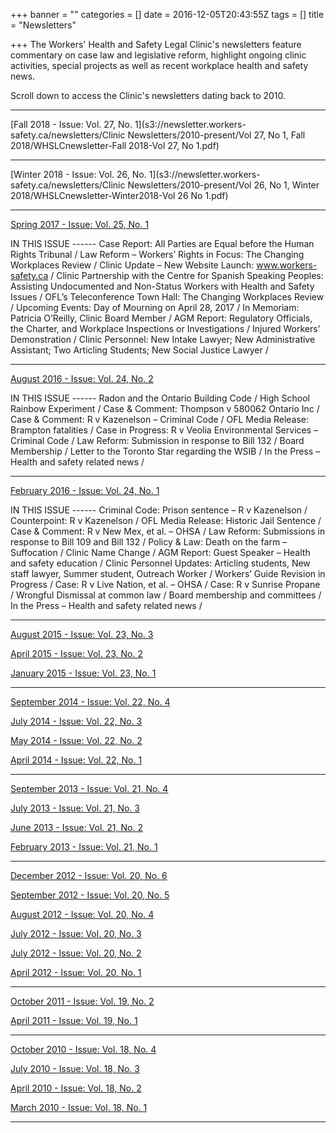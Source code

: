 +++
banner = ""
categories = []
date = 2016-12-05T20:43:55Z
tags = []
title = "Newsletters"

+++
The Workers' Health and Safety Legal Clinic's newsletters feature commentary on case law and legislative reform, highlight ongoing clinic activities, special projects as well as recent workplace health and safety news.

Scroll down to access the Clinic's newsletters dating back to 2010.

<hr>

[Fall 2018 - Issue: Vol. 27, No. 1](s3://newsletter.workers-safety.ca/newsletters/Clinic Newsletters/2010-present/Vol 27, No 1, Fall 2018/WHSLCnewsletter-Fall 2018-Vol 27, No 1.pdf)

<hr>

[Winter 2018 - Issue: Vol. 26, No. 1](s3://newsletter.workers-safety.ca/newsletters/Clinic Newsletters/2010-present/Vol 26, No 1, Winter 2018/WHSLCnewsletter-Winter2018-Vol 26 No 1.pdf)

<hr>

[Spring 2017 - Issue: Vol. 25, No. 1](https://s3.amazonaws.com/newsletter.workers-safety.ca/newsletters/Clinic+Newsletters/2010-present/Vol+25%2C+No+1%2C+Spring+2017/WHSLCnewsletter-Spring+2017-Vol+25+No+1.pdf)

IN THIS ISSUE ------ Case Report: All Parties are Equal before the Human Rights Tribunal / Law Reform – Workers’ Rights in Focus: The Changing Workplaces Review / Clinic Update – New Website Launch: www.workers-safety.ca / Clinic Partnership with the Centre for Spanish Speaking Peoples: Assisting Undocumented and Non-Status Workers with Health and Safety Issues / OFL’s Teleconference Town Hall: The Changing Workplaces Review / Upcoming Events: Day of Mourning on April 28, 2017 / In Memoriam: Patricia O’Reilly, Clinic Board Member / AGM Report: Regulatory Officials, the Charter, and Workplace Inspections or Investigations / Injured Workers’ Demonstration / Clinic Personnel: New Intake Lawyer; New Administrative Assistant; Two Articling Students; New Social Justice Lawyer /

<hr>

[August 2016 - Issue: Vol. 24, No. 2](https://s3.amazonaws.com/newsletter.workers-safety.ca/newsletters/Clinic+Newsletters/2010-present/Vol+24%2C+No+2%2C+August+2016/2016%2B08.%2BVol.24%2BNo.2.pdf)

IN THIS ISSUE ------ Radon and the Ontario Building Code / High School Rainbow Experiment / Case & Comment: Thompson v 580062 Ontario Inc / Case & Comment: R v Kazenelson – Criminal Code / OFL Media Release: Brampton fatalities / Case in Progress: R v Veolia Environmental Services – Criminal Code / Law Reform: Submission in response to Bill 132 / Board Membership / Letter to the Toronto Star regarding the WSIB / In the Press – Health and safety related news /

<hr>

[February 2016 - Issue: Vol. 24, No. 1](https://s3.amazonaws.com/newsletter.workers-safety.ca/newsletters/Clinic+Newsletters/2010-present/Vol+24%2C+No+1%2C+February+2016/2016%2B02.%2BVol.24%2BNo.1.pdf)

IN THIS ISSUE ------ Criminal Code: Prison sentence – R v Kazenelson / Counterpoint: R v Kazenelson / OFL Media Release: Historic Jail Sentence / Case & Comment: R v New Mex, et al. – OHSA / Law Reform: Submissions in response to Bill 109 and Bill 132 / Policy & Law: Death on the farm – Suffocation / Clinic Name Change / AGM Report: Guest Speaker – Health and safety education / Clinic Personnel Updates: Articling students, New staff lawyer, Summer student, Outreach Worker / Workers’ Guide Revision in Progress / Case: R v Live Nation, et al. – OHSA / Case: R v Sunrise Propane / Wrongful Dismissal at common law / Board membership and committees / In the Press – Health and safety related news /

<hr>

[August 2015 - Issue: Vol. 23, No. 3](https://s3.amazonaws.com/newsletter.workers-safety.ca/newsletters/Clinic+Newsletters/2010-present/Vol+23%2C+No+3%2C+August+2015/2015%2B08.%2BVol.23%2BNo.3.pdf)

[April 2015 - Issue: Vol. 23, No. 2](https://s3.amazonaws.com/newsletter.workers-safety.ca/newsletters/Clinic+Newsletters/2010-present/Vol+23%2C+No+2%2C+April+2015/2015%2B04.%2BVol.23%2BNo.2.pdf)

[January 2015 - Issue: Vol. 23, No. 1](https://s3.amazonaws.com/newsletter.workers-safety.ca/newsletters/Clinic+Newsletters/2010-present/Vol+23%2C+No+1%2C+January+2015/2015%2B01.%2BVol.23%2BNo.1.pdf)

<hr>

[September 2014 - Issue: Vol. 22, No. 4](https://s3.amazonaws.com/newsletter.workers-safety.ca/newsletters/Clinic+Newsletters/2010-present/Vol+22%2C+No+4%2C+September+2014/2014%2B09.%2BVol.22%2BNo.4.pdf)

[July 2014 - Issue: Vol. 22, No. 3](https://s3.amazonaws.com/newsletter.workers-safety.ca/newsletters/Clinic+Newsletters/2010-present/Vol+22%2C+No+3%2C+July+2014/2014%2B07.%2BVol.22%2BNo.3.pdf)

[May 2014 - Issue: Vol. 22, No. 2](https://s3.amazonaws.com/newsletter.workers-safety.ca/newsletters/Clinic+Newsletters/2010-present/Vol+22%2C+No+2%2C+May+2014/2014%2B05.%2BVol.22%2BNo.2.pdf)

[April 2014 - Issue: Vol. 22, No. 1](https://s3.amazonaws.com/newsletter.workers-safety.ca/newsletters/Clinic+Newsletters/2010-present/Vol+22%2C+No+1%2C+April+2014/2014%2B04.%2BVol.22%2BNo.1.pdf)

<hr>

[September 2013 - Issue: Vol. 21, No. 4](https://s3.amazonaws.com/newsletter.workers-safety.ca/newsletters/Clinic+Newsletters/2010-present/Vol+21%2C+No+4%2C+September+2013/2013%2B09.%2BVol.21%2BNo.4.pdf)

[July 2013 - Issue: Vol. 21, No. 3](https://s3.amazonaws.com/newsletter.workers-safety.ca/newsletters/Clinic+Newsletters/2010-present/Vol+21%2C+No+3%2C+July+2013/2013%2B07.%2BVol.21%2BNo.3.pdf)

[June 2013 - Issue: Vol. 21, No. 2](https://s3.amazonaws.com/newsletter.workers-safety.ca/newsletters/Clinic+Newsletters/2010-present/Vol+21%2C+No+2%2C+June+2013/2013%2B06.%2BVol.21%2BNo.2.pdf)

[February 2013 - Issue: Vol. 21, No. 1](https://s3.amazonaws.com/newsletter.workers-safety.ca/newsletters/Clinic+Newsletters/2010-present/Vol+21%2C+No+1%2C+February+2013/2013%2B02.%2BVol.21%2BNo.1.pdf)

<hr>

[December 2012 - Issue: Vol. 20, No. 6](https://s3.amazonaws.com/newsletter.workers-safety.ca/newsletters/Clinic+Newsletters/2010-present/Vol+20%2C+No+6%2C+December+2012/2012%2B12.%2BVol.20%2BNo.6.pdf)

[September 2012 - Issue: Vol. 20, No. 5](https://s3.amazonaws.com/newsletter.workers-safety.ca/newsletters/Clinic+Newsletters/2010-present/Vol+20%2C+No+5%2C+September+2012/2012%2B09.%2BVol.20%2BNo.5.pdf)

[August 2012 - Issue: Vol. 20, No. 4](https://s3.amazonaws.com/newsletter.workers-safety.ca/newsletters/Clinic+Newsletters/2010-present/Vol+20%2C+No+4%2C+August+2012/2012%2B08.%2BVol.20%2BNo.4.pdf)

[July 2012 - Issue: Vol. 20, No. 3](https://s3.amazonaws.com/newsletter.workers-safety.ca/newsletters/Clinic+Newsletters/2010-present/Vol+20%2C+No+3%2C+July+2012/2012%2B07.%2BVol.20%2BNo.3.pdf)

[July 2012 - Issue: Vol. 20, No. 2](https://s3.amazonaws.com/newsletter.workers-safety.ca/newsletters/Clinic+Newsletters/2010-present/Vol+20%2C+No+2%2C+July+2012/2012%2B07.%2BVol.20%2BNo.2.pdf)

[April 2012 - Issue: Vol. 20, No. 1](https://s3.amazonaws.com/newsletter.workers-safety.ca/newsletters/Clinic+Newsletters/2010-present/Vol+20%2C+No+1%2C+April+2012/2012%2B04.%2BVol.20%2BNo.1.pdf)

<hr>

[October 2011 - Issue: Vol. 19, No. 2](https://s3.amazonaws.com/newsletter.workers-safety.ca/newsletters/Clinic+Newsletters/2010-present/Vol+19%2C+No+2%2C+October+2011/2011%2B10.%2BVol.19%2BNo.2.pdf)

[April 2011 - Issue: Vol. 19, No. 1](https://s3.amazonaws.com/newsletter.workers-safety.ca/newsletters/Clinic+Newsletters/2010-present/Vol+19%2C+No+1%2C+April+2011/2011%2B04.%2BVol.19%2BNo.1.pdf)

<hr>

[October 2010 - Issue: Vol. 18, No. 4](https://s3.amazonaws.com/newsletter.workers-safety.ca/newsletters/Clinic+Newsletters/2010-present/Vol+18%2C+No+4%2C+October+2010/2010%2B10.%2BVol.18%2BNo.4.pdf)

[July 2010 - Issue: Vol. 18, No. 3](https://s3.amazonaws.com/newsletter.workers-safety.ca/newsletters/Clinic+Newsletters/2010-present/Vol+18%2C+No+3%2C+July+2010/2010%2B07.%2BVol.18%2BNo.3.pdf)

[April 2010 - Issue: Vol. 18, No. 2](https://s3.amazonaws.com/newsletter.workers-safety.ca/newsletters/Clinic+Newsletters/2010-present/Vol+18%2C+No+2%2C+April+2010/2010%2B04.%2BVol.18%2BNo.2.pdf)

[March 2010 - Issue: Vol. 18, No. 1](https://s3.amazonaws.com/newsletter.workers-safety.ca/newsletters/Clinic+Newsletters/2010-present/Vol+18%2C+No+1%2C+March+2010/2010%2B03.%2BVol.18%2BNo.1.pdf)

<hr>